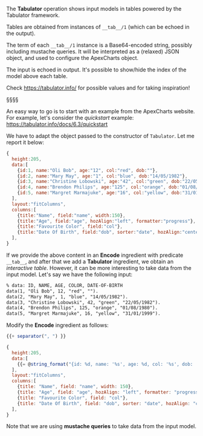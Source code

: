The **Tabulator** operation shows input models in tables powered by the Tabulator framework.

Tables are obtained from instances of `__tab__/1` (which can be echoed in the output).

The term of each `__tab__/1` instance is a Base64-encoded string, possibly including mustache queries.
It will be interpreted as a (relaxed) JSON object, and used to configure the ApexCharts object.

The input is echoed in output.
It's possible to show/hide the index of the model above each table.

Check https://tabulator.info/ for possible values and for taking inspiration!

§§§§

An easy way to go is to start with an example from the ApexCharts website.
For example, let's consider the *quickstart* example:
https://tabulator.info/docs/6.3/quickstart

We have to adapt the object passed to the constructor of `Tabulator`.
Let me report it below:
```javascript
{
  height:205,
  data:[
    {id:1, name:"Oli Bob", age:"12", col:"red", dob:""},
    {id:2, name:"Mary May", age:"1", col:"blue", dob:"14/05/1982"},
    {id:3, name:"Christine Lobowski", age:"42", col:"green", dob:"22/05/1982"},
    {id:4, name:"Brendon Philips", age:"125", col:"orange", dob:"01/08/1980"},
    {id:5, name:"Margret Marmajuke", age:"16", col:"yellow", dob:"31/01/1999"},
  ],
  layout:"fitColumns",
  columns:[ 
    {title:"Name", field:"name", width:150},
    {title:"Age", field:"age", hozAlign:"left", formatter:"progress"},
    {title:"Favourite Color", field:"col"},
    {title:"Date Of Birth", field:"dob", sorter:"date", hozAlign:"center"},
  ],
}
```

If we provide the above content in an **Encode** ingredient with predicate `__tab__`, and after that we add a **Tabulator** ingredient, we obtain an *interactive table*.
However, it can be more interesting to take data from the input model.
Let's say we have the following input:
```asp
% data: ID, NAME, AGE, COLOR, DATE-OF-BIRTH
data(1, "Oli Bob", 12, "red", "").
data(2, "Mary May", 1, "blue", "14/05/1982").
data(3, "Christine Lobowski", 42, "green", "22/05/1982").
data(4, "Brendon Philips", 125, "orange", "01/08/1980").
data(5, "Margret Marmajuke", 16, "yellow", "31/01/1999").
```

Modify the **Encode** ingredient as follows: 
```javascript
{{+ separator(", ") }}

{
  height:205,
  data:[
    {{= @string_format("{id: %d, name: '%s', age: %d, col: '%s', dob: '%s'}", Id, Name, Age, Color, DoB) : data(Id, Name, Age, Color, DoB) }}
  ],
  layout:"fitColumns",
  columns:[ 
    {title: "Name", field: "name", width: 150},
    {title: "Age", field: "age", hozAlign: "left", formatter: "progress"},
    {title: "Favourite Color", field: "col"},
    {title: "Date Of Birth", field: "dob", sorter: "date", hozAlign: "center"},
  ],
}
```

Note that we are using **mustache queries** to take data from the input model.
